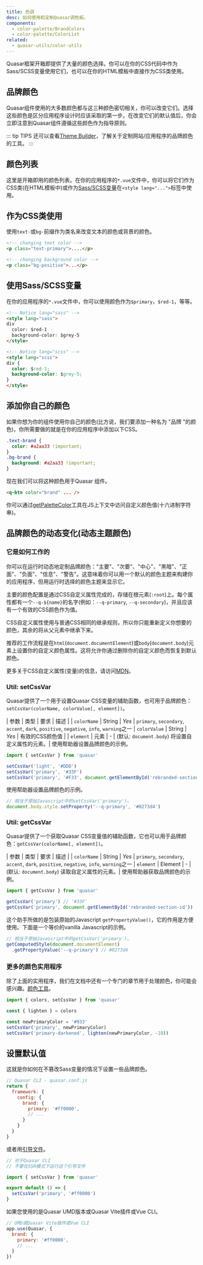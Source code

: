 ```yaml
---
title: 色调
desc: 如何使用和定制Quasar调色板。
components:
  - color-palette/BrandColors
  - color-palette/ColorList
related:
  - quasar-utils/color-utils
---
```

Quasar框架开箱即提供了大量的颜色选择。你可以在你的CSS代码中作为Sass/SCSS变量使用它们，也可以在你的HTML模板中直接作为CSS类使用。

## 品牌颜色
Quasar组件使用的大多数颜色都与这三种颜色密切相关，你可以改变它们。选择这些颜色是区分应用程序设计时应该采取的第一步。在改变它们的默认值后，你会立即注意到Quasar组件遵循这些颜色作为指导原则。

<brand-colors />

::: tip TIPS
还可以查看[Theme Builder](/style/theme-builder)，了解关于定制网站/应用程序的品牌颜色的工具。
:::

## 颜色列表

这里是开箱即用的颜色列表。在你的应用程序的`*.vue`文件中，你可以将它们作为CSS类(在HTML模板中)或作为[Sass/SCSS变量](/style/sass-scss-variables)在`<style lang="...">`标签中使用。

<color-list />

## 作为CSS类使用
使用`text-`或`bg-`前缀作为类名来改变文本的颜色或背景的颜色。

```html
<!-- changing text color -->
<p class="text-primary">....</p>

<!-- changing background color -->
<p class="bg-positive">...</p>
```

## 使用Sass/SCSS变量

在你的应用程序的`*.vue`文件中，你可以使用颜色作为`$primary`，`$red-1`，等等。

```html
<!-- Notice lang="sass" -->
<style lang="sass">
div
  color: $red-1
  background-color: $grey-5
</style>
```

```html
<!-- Notice lang="scss" -->
<style lang="scss">
div {
  color: $red-1;
  background-color: $grey-5;
}
</style>
```

## 添加你自己的颜色
如果你想为你的组件使用你自己的颜色(比方说，我们要添加一种名为 "品牌 "的颜色)，你所需要做的就是在你的应用程序中添加以下CSS。

```css
.text-brand {
  color: #a2aa33 !important;
}
.bg-brand {
  background: #a2aa33 !important;
}
```

现在我们可以将这种颜色用于Quasar 组件。
```html
<q-btn color="brand" ... />
```

你可以通过[getPaletteColor](/quasar-utils/color-utils#helper-getpalettecolor)工具在JS上下文中访问自定义颜色值(十六进制字符串)。

## 品牌颜色的动态变化(动态主题颜色)

### 它是如何工作的

你可以在运行时动态地定制品牌颜色："主要"、"次要"、"中心"、"黑暗"、"正面"、"负面"、"信息"、"警告"。这意味着你可以用一个默认的颜色主题来构建你的应用程序，但用运行时选择的颜色主题来显示它。

主要的颜色配置是通过CSS自定义属性完成的，存储在根元素(`:root`)上。每个属性都有一个`--q-${name}`的名字(例如：`--q-primary`, `--q-secondary`)，并且应该有一个有效的CSS颜色作为值。

CSS自定义属性使用与普通CSS相同的继承规则，所以你只能重新定义你想要的颜色，其余的将从父元素中继承下来。

推荐的工作流程是在`html`(`document.documentElement`)或`body`(`document.body`)元素上设置你的自定义颜色属性。这将允许你通过删除你的自定义颜色而恢复到默认颜色。

更多关于CSS自定义属性(变量)的信息，请访问[MDN](https://developer.mozilla.org/en-US/docs/Web/CSS/Using_CSS_variables)。

### Util: setCssVar

Quasar提供了一个用于设置Quasar CSS变量的辅助函数，也可用于品牌颜色：`setCssVar(colorName, colorValue[, element])`。

| 参数 | 类型 | 要求 | 描述 |
| `colorName` | String | *Yes* | `primary`, `secondary`, `accent`, `dark`, `positive`, `negative`, `info`, `warning`之一
| `colorValue` | String | *Yes* | 有效的CSS颜色值 |
| `element` | 元素 | - | (默认: `document.body`) 将设置自定义属性的元素。|
使用帮助器设置品牌颜色的示例。



```js
import { setCssVar } from 'quasar'

setCssVar('light', '#DDD')
setCssVar('primary', '#33F')
setCssVar('primary', '#F33', document.getElementById('rebranded-section-id'))
```

使用帮助器设置品牌颜色的示例。

```js
// 相当于原始Javascript中的setCssVar('primary')。
document.body.style.setProperty('--q-primary', '#0273d4')
```

### Util: getCssVar

Quasar提供了一个获取Quasar CSS变量值的辅助函数，它也可以用于品牌颜色：`getCssVar(colorName[, element])`。

| 参数 | 类型 | 要求 | 描述 |
| `colorName` | String | *Yes* | `primary`, `secondary`, `accent`, `dark`, `positive`, `negative`, `info`, `warning`之一
| `element` | Element | - | (默认: `document.body`) 读取自定义属性的元素。|
使用帮助器获取品牌颜色的示例。



```js
import { getCssVar } from 'quasar'

getCssVar('primary') // '#33F'
getCssVar('primary', document.getElementById('rebranded-section-id'))
```

这个助手所做的是包装原始的Javascript `getPropertyValue()`，它的作用是方便使用。下面是一个等价的vanilla Javascript的示例。

```js
// 相当于原始Javascript中的getCssVar('primary')。
getComputedStyle(document.documentElement)
  .getPropertyValue('--q-primary') // #0273d4
```

### 更多的颜色实用程序

除了上面的实用程序，我们在文档中还有一个专门的章节用于处理颜色，你可能会感兴趣。[颜色工具](/quasar-utils/color-utils)。

```js
import { colors, setCssVar } from 'quasar'

const { lighten } = colors

const newPrimaryColor = '#933'
setCssVar('primary', newPrimaryColor)
setCssVar('primary-darkened', lighten(newPrimaryColor, -10))
```

## 设置默认值

这就是你如何在不篡改Sass变量的情况下设置一些品牌颜色。

```js
// Quasar CLI - quasar.conf.js
return {
  framework: {
    config: {
      brand: {
        primary: '#ff0000',
        // ...
      }
    }
  }
}
```

或者用[引导文件](/quasar-cli/boot-files)。

```js
// 对于Quasar CLI
// 不要在SSR模式下运行这个引导文件

import { setCssVar } from 'quasar'

export default () => {
  setCssVar('primary', '#ff0000')
}
```

如果您使用的是Quasar UMD版本或Quasar Vite插件或Vue CLI。

```js
// UMD或Quasar Vite插件或Vue CLI
app.use(Quasar, {
  brand: {
    primary: '#ff0000',
    // ...
  }
})
```
